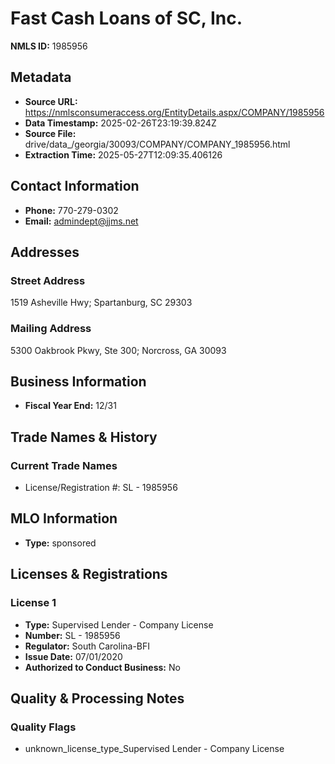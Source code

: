 # Fast Cash Loans of SC, Inc.

**NMLS ID:** 1985956

## Metadata
- **Source URL:** https://nmlsconsumeraccess.org/EntityDetails.aspx/COMPANY/1985956
- **Data Timestamp:** 2025-02-26T23:19:39.824Z
- **Source File:** drive/data_/georgia/30093/COMPANY/COMPANY_1985956.html
- **Extraction Time:** 2025-05-27T12:09:35.406126

## Contact Information
- **Phone:** 770-279-0302
- **Email:** admindept@jjms.net

## Addresses
### Street Address
1519 Asheville Hwy; Spartanburg, SC 29303

### Mailing Address
5300 Oakbrook Pkwy, Ste 300; Norcross, GA 30093

## Business Information
- **Fiscal Year End:** 12/31

## Trade Names & History
### Current Trade Names
- License/Registration #: SL - 1985956

## MLO Information
- **Type:** sponsored

## Licenses & Registrations

### License 1
- **Type:** Supervised Lender - Company License
- **Number:** SL - 1985956
- **Regulator:** South Carolina-BFI
- **Issue Date:** 07/01/2020
- **Authorized to Conduct Business:** No

## Quality & Processing Notes
### Quality Flags
- unknown_license_type_Supervised Lender - Company License
